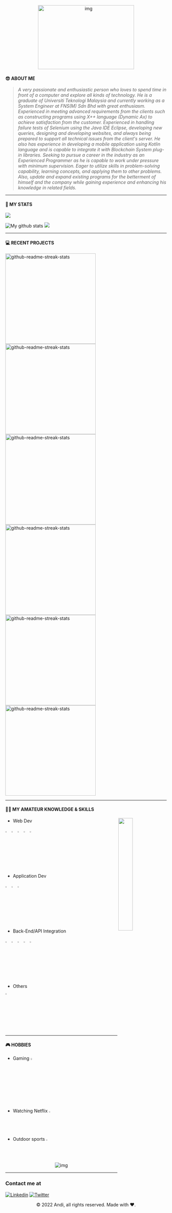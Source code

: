 <p align="center">
<img alt="img" src="https://c.tenor.com/KywF5hgM9g4AAAAC/cat-coding.gif" width="300" height="200" />
</p>

#### 😎 ABOUT ME

<!--I'm **Andi** the Self-taught programmer. I'm a full time **System Engineer** at FNS(M) SDN BHD based in Kuala Lumpur, Malaysia experience in developing both websites //and mobile applications that uses Blockchain-system Secure Authentication. I've always facinated by modern technologies so I'm here to explore all kinds of it! 
-->

>*A very passionate and enthusiastic person who loves to spend time in front of a computer and explore all kinds of technology. He is a graduate of Universiti Teknologi Malaysia and currently working as a System Engineer at FNS(M) Sdn Bhd with great enthusiasm. Experienced in meeting advanced requirements from the clients such as constructing programs using X++ language (Dynamic Ax) to achieve satisfaction from the customer. Experienced in handling failure tests of Selenium using the Java IDE Eclipse, developing new queries, designing and developing websites, and always being prepared to support all technical issues from the client's server. He also has experience in developing a mobile application using Kotlin language and is capable to integrate it with Blockchain System plug-in libraries. Seeking to pursue a career in the industry as an Experienced Programmer as he is capable to work under pressure with minimum supervision. Eager to utilize skills in problem-solving capability, learning concepts, and applying them to other problems. Also, update and expand existing programs for the betterment of himself and the company while gaining experience and enhancing his knowledge in related fields.*
>
---

#### 📶 MY STATS

<p>
<img src="https://i.gifer.com/origin/5a/5acfe63011eade003edd611df1ec0f9e_w200.gif" />
</p>
<p>
<img  src="https://github-readme-streak-stats.herokuapp.com?user=aazamuddin4&theme=vue-dark&hide_border=true&date_format=M%20j%5B%2C%20Y%5D" alt="My github stats" />
<img  src="https://github-readme-stats.vercel.app/api/top-langs/?username=aazamuddin4&layout=compact&theme=cobalt&hide_border=true" />
</p>
 
---

#### 💻 RECENT PROJECTS
<p>
<img width="282" src="https://denvercoder1-github-readme-stats.vercel.app/api/pin/?username=aazamuddin4&repo=rest-api-with-local-database&theme=react&bg_color=273849&title_color=F85D7F&icon_color=F8D866&hide_border=true&show_icons=false" alt="github-readme-streak-stats">
<img width="282" src="https://denvercoder1-github-readme-stats.vercel.app/api/pin/?username=aazamuddin4&repo=web-dev-using-gatsbyjs&theme=react&bg_color=273849&title_color=F85D7F&icon_color=F8D866&hide_border=true&show_icons=false" alt="github-readme-streak-stats">
<img width="282" src="https://denvercoder1-github-readme-stats.vercel.app/api/pin/?username=aazamuddin4&repo=Spring-Boot-Project&theme=react&bg_color=273849&title_color=F85D7F&icon_color=F8D866&hide_border=true&show_icons=false" alt="github-readme-streak-stats">
 <img width="282" src="https://denvercoder1-github-readme-stats.vercel.app/api/pin/?username=aazamuddin4&repo=ASP.NET-5.0-Retrieving-Data&theme=react&bg_color=273849&title_color=F85D7F&icon_color=F8D866&hide_border=true&show_icons=false" alt="github-readme-streak-stats">
 <img width="282" src="https://denvercoder1-github-readme-stats.vercel.app/api/pin/?username=aazamuddin4&repo=Data-Mining-with-Python&theme=react&bg_color=273849&title_color=F85D7F&icon_color=F8D866&hide_border=true&show_icons=false" alt="github-readme-streak-stats">
 <img width="282" src="https://denvercoder1-github-readme-stats.vercel.app/api/pin/?username=aazamuddin4&repo=Games-with-Python&theme=react&bg_color=273849&title_color=F85D7F&icon_color=F8D866&hide_border=true&show_icons=false" alt="github-readme-streak-stats">
</p>
 
---

#### 🧑‍💻 MY AMATEUR KNOWLEDGE & SKILLS

<img align="right" width="30%" src="https://i.pinimg.com/originals/e4/3b/30/e43b30464e7f8dfd8af62ab84909f436.png">

- Web Dev
<p>
<img width="3%" src="https://www.vectorlogo.zone/logos/w3_html5/w3_html5-icon.svg">
<img width="3%" src="https://www.vectorlogo.zone/logos/w3_css/w3_css-icon.svg">
<img width="3%" src="https://www.vectorlogo.zone/logos/nodejs/nodejs-icon.svg">
<img width="3%" src="https://www.vectorlogo.zone/logos/javascript/javascript-icon.svg">
<img width="3%" src="https://www.vectorlogo.zone/logos/reactjs/reactjs-icon.svg">
</p>

- Application Dev
<p>
<img width="3%" src="https://www.vectorlogo.zone/logos/kotlinlang/kotlinlang-icon.svg">
<img width="3%" src="https://www.vectorlogo.zone/logos/android/android-tile.svg">
<img width="3%" src="https://www.vectorlogo.zone/logos/gradle/gradle-icon.svg">
</p>

- Back-End/API Integration
<p>
<img width="3%" src="https://www.vectorlogo.zone/logos/springio/springio-icon.svg">
<img width="3%" src="https://www.vectorlogo.zone/logos/mysql/mysql-icon.svg">
<img width="3%" src="https://www.vectorlogo.zone/logos/java/java-icon.svg">
<img width="3%" src="https://www.vectorlogo.zone/logos/dotnet/dotnet-icon.svg">
<img width="3%" src="https://www.vectorlogo.zone/logos/getpostman/getpostman-icon.svg">
</p>

- Others
<p>
<img width="3%" src="https://www.vectorlogo.zone/logos/python/python-icon.svg">
</p>

***

#### 🎮 HOBBIES

* Gaming <img width="4%" alt="img" src="https://logos-world.net/wp-content/uploads/2020/12/Dota-2-Logo.png" />
* Watching Netflix <img width="2%" alt="img" src="https://www.vectorlogo.zone/logos/netflix/netflix-icon.svg" />
* Outdoor sports <img width="1.5%" alt="img" src="https://www.pngfind.com/pngs/m/661-6617189_futsal-vector-png-transparent-png.png" />

<p align="center">
<img alt="img" src="https://thumbs.gfycat.com/SorrowfulCheapBunny-max-1mb.gif" />
</p>


---

### Contact me at

[![Linkedin](https://img.shields.io/badge/-LinkedIn-blue?style=flat-square&logo=Linkedin&logoColor=white)](https://www.linkedin.com/in/aazamuddin4/)
[![Twitter](https://img.shields.io/badge/-Twitter-blue?style=flat-square&logo=Twitter&logoColor=white)](https://twitter.com/aaxamuddin)


<p align="center"> © 2022 Andi, all rights reserved. Made with ❤️. </p>
